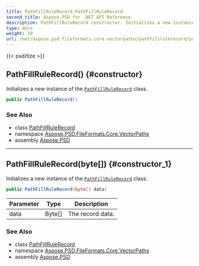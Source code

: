 ```yaml
---
title: PathFillRuleRecord.PathFillRuleRecord
second_title: Aspose.PSD for .NET API Reference
description: PathFillRuleRecord constructor. Initializes a new instance of the PathFillRuleRecord class
type: docs
weight: 10
url: /net/aspose.psd.fileformats.core.vectorpaths/pathfillrulerecord/pathfillrulerecord/
---
```

{{< psd/tize >}}
## PathFillRuleRecord() {#constructor}

Initializes a new instance of the [`PathFillRuleRecord`](../) class.

```csharp
public PathFillRuleRecord()
```

### See Also

* class [PathFillRuleRecord](../)
* namespace [Aspose.PSD.FileFormats.Core.VectorPaths](../../pathfillrulerecord/)
* assembly [Aspose.PSD](../../../)

---

## PathFillRuleRecord(byte[]) {#constructor_1}

Initializes a new instance of the [`PathFillRuleRecord`](../) class.

```csharp
public PathFillRuleRecord(byte[] data)
```

| Parameter | Type | Description |
| --- | --- | --- |
| data | Byte[] | The record data. |

### See Also

* class [PathFillRuleRecord](../)
* namespace [Aspose.PSD.FileFormats.Core.VectorPaths](../../pathfillrulerecord/)
* assembly [Aspose.PSD](../../../)


